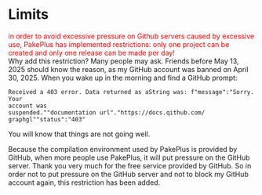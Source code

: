 # Limits

<div style="color:red">in order to avoid excessive pressure on Github servers caused by excessive use, PakePlus has implemented restrictions: only one project can be created and only one release can be made per day!</div>  
Why add this restriction? Many people may ask. Friends before May 13, 2025 should know the reason, as my GitHub account was banned on April 30, 2025. When you wake up in the morning and find a GitHub prompt:

```shell
Received a 403 error. Data returned as aString was: f"message":"Sorry. Your
account was
suspended.""documentation url"."https://docs.qithub.com/
graphgl""status":"403"
```  

You will know that things are not going well.   

Because the compilation environment used by PakePlus is provided by GitHub, when more people use PakePlus, it will put pressure on the GitHub server. Thank you very much for the free service provided by GitHub. So in order not to put pressure on the GitHub server and not to block my GitHub account again, this restriction has been added.